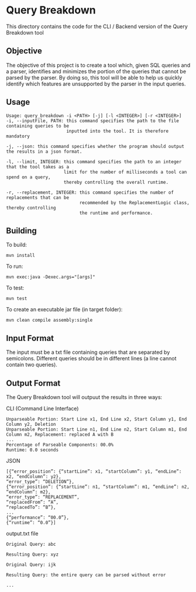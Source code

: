 # Query Breakdown
This directory contains the code for the CLI / Backend version of the Query Breakdown tool
## Objective
The objective of this project is to create a tool which, given SQL queries and a parser, 
identifies and minimizes the portion of the queries that cannot be parsed by the parser. 
By doing so, this tool will be able to help us quickly identify which features are unsupported by 
the parser in the input queries.

## Usage
```
Usage: query_breakdown -i <PATH> [-j] [-l <INTEGER>] [-r <INTEGER>]
-i, --inputFile, PATH: this command specifies the path to the file containing queries to be 
                       inputted into the tool. It is therefore mandatory

-j, --json: this command specifies whether the program should output the results in a json format. 

-l, --limit, INTEGER: this command specifies the path to an integer that the tool takes as a 
                      limit for the number of milliseconds a tool can spend on a query, 
                      thereby controlling the overall runtime.  

-r, --replacement, INTEGER: this command specifies the number of replacements that can be 
                            recommended by the ReplacementLogic class, thereby controlling 
                            the runtime and performance.
```

## Building
To build: 
```
mvn install
```
To run: 
```
mvn exec:java -Dexec.args="[args]"
```

To test:
```
mvn test
``` 
To create an executable jar file (in target folder):
```
mvn clean compile assembly:single
```

## Input Format
The input must be a txt file containing queries that are separated by semicolons. Different queries
should be in different lines (a line cannot contain two queries). 

## Output Format
The Query Breakdown tool will outpuut the results in three ways: 

CLI (Command Line Interface)
```
Unparseable Portion: Start Line x1, End Line x2, Start Column y1, End Column y2, Deletion
Unparseable Portion: Start Line n1, End Line n2, Start Column m1, End Column m2, Replacement: replaced A with B
... 
Percentage of Parseable Components: 00.0%
Runtime: 0.0 seconds
```
JSON
```
[{“error_position”: {“startLine”: x1, “startColumn”: y1, “endLine”: x2, “endColumn”: y2}, 
“error_type”: “DELETION”}, 
{“error_position”: {“startLine”: n1, “startColumn”: m1, “endLine”: n2, “endColumn”: m2}, 
“error_type”: “REPLACEMENT”, 
“replacedFrom”: “A”, 
“replacedTo”: “B”},
...
{“performance”: “00.0”},
{“runtime”: “0.0”}]
```
output.txt file
```$xslt
Original Query: abc

Resulting Query: xyz

Original Query: ijk

Resulting Query: the entire query can be parsed without error

...
```